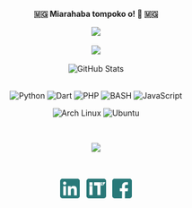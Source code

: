 <p align=center>  <strong> 🇲🇬 Miarahaba tompoko o! 👋 🇲🇬 </strong> <p>

<p align=center>  
  <img src='https://readme-typing-svg.herokuapp.com?font=product+sans&color=%2300B6B6&center=true&lines=Gaetan+Jonathan+BAKARY+as+`gaetan1903`&duration=7000'>
</p>


<p align=center>  <strong>
<img src='https://komarev.com/ghpvc/?username=gaetan1903&color=008080'>
</strong> <p>
  
<div>
  <p align="center">
    <img src="https://github-readme-streak-stats.herokuapp.com?user=gaetan1903&theme=solarized-dark&theme=leafy&ring=047884&sideNums=06ACBD&dates=06ACBD&currStreakNum=08E8FF&currStreakLabel=08E8FF" alt="GitHub Stats" /> <br/><br/>
  </p>
</div>

  
  
<p align='center'>
  <img alt='Python' src='https://img.shields.io/badge/Python-3776AB?style=for-the-badge&logo=python&logoColor=white'/>
  <img alt='Dart' src='https://img.shields.io/badge/Dart-0175C2?style=for-the-badge&logo=dart&logoColor=white'/>
  <img alt='PHP' src='https://img.shields.io/badge/PHP-777BB4?style=for-the-badge&logo=php&logoColor=white'/>
  <img alt='BASH' src='https://img.shields.io/badge/bash-3776AB?style=for-the-badge&logo=linux&logoColor=white'/>
  <img alt='JavaScript' src='https://img.shields.io/badge/JavaScript-F7DF1E?style=for-the-badge&logo=javascript&logoColor=black'/>


 <br/>
<p align='center'>
  <img alt='Arch Linux' src='https://img.shields.io/badge/Arch_Linux-1793D1?style=for-the-badge&logo=arch-linux&logoColor=white'/>
  <img alt='Ubuntu' src='https://img.shields.io/badge/Ubuntu-E95420?style=for-the-badge&logo=ubuntu&logoColor=white'/>
  </br>
<p> 

 <br/>
  <p align='center'>
   <img src='https://github-profile-trophy.vercel.app/?username=gaetan1903&theme=gruvbox&row=1&no-frame=true' />
  </p>
 
  <br/>

</div>
<p align=center>
  <a href="https://www.linkedin.com/in/gaetanj/"><img height=35 width=35 src="https://github.com/rootkit7628/rootkit7628/blob/main/img/in.png"></a>
  &nbsp
  <a href="https://gaetan.iteam-s.mg"><img height=35 width=35 src="https://github.com/rootkit7628/rootkit7628/blob/main/img/iteams.png"></a>
  &nbsp
  <a href="https://www.facebook.com/gaetan1903/"><img height=35 width=35 src="https://github.com/rootkit7628/rootkit7628/blob/main/img/facebook.png"></a>
</p>

